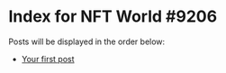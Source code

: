 # Index for NFT World #9206
Posts will be displayed in the order below:

- [Your first post](./001-first.md)

